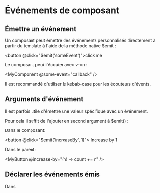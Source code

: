 # Événements de composant

## Émettre un événement

Un composant peut émettre des événements personnalisés
directement à partir du template à l'aide de la méthode native  $emit  :

<button @click="$emit('someEvent')">click me</button>

Le composant peut l'écouter avec  v-on :

<MyComponent @some-event="callback" />

Il est recommandé d'utiliser le kebab-case pour les écouteurs d'évents. 

## Arguments d'événement

Il est parfois utile d'émettre une valeur spécifique avec un événement.

Pour cela il suffit de l'ajouter en second argument à  $emit()  :

Dans le composant:

<button @click="$emit('increaseBy', 1)">
  Increase by 1
</button>

Dans le parent:

<MyButton @increase-by="(n) => count += n" />

## Déclarer les événements émis

Dans  <script setup> :

import { defineEmits } from "vue";
const emit = defineEmits(["inFocus", "submit"]);
const buttonClick = () => emit("submit");

<template>
  <div>
    <button @click="buttonClick">Cliquez ici</button>
  </div>
</template>




